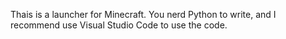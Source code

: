 Thais is a launcher for Minecraft. You nerd Python to write, and I recommend use  Visual Studio Code to use the code.

<!---
OscarPlayer/OscarPlayer is a ✨ special ✨ repository because its `README.md` (this file) appears on your GitHub profile.
You can click the Preview link to take a look at your changes.
--->
